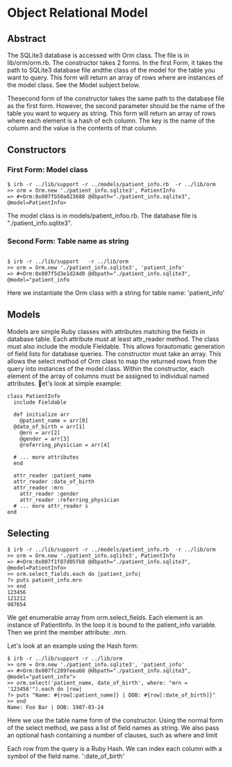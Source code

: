 # Object Relational Model

## Abstract

The SQLite3 database is accessed with Orm class. The file is in lib/orm/orm.rb.
The constructor takes 2 forms. In the first Form, it takes the 
path to SQLite3 database file andthe class of the model for the table you want to query.
This form will return an array of rows where are
instances of the model class. See the Model subject below.


Thesecond form of the constructor takes the same path to the database file as the first form. However,
the second parameter should be the name of the table you want to wquery as string.
This form will return an array of rows where each element
is a hash of ech column. The key is the name of the column and the value is the contents
of that column.


## Constructors

### First Form: Model class

```
$ irb -r ../lib/support -r ../models/patient_info.rb  -r ../lib/orm
>> orm = Orm.new './patient_info.sqlite3', PatientInfo
=> #<Orm:0x007fb50a023688 @dbpath="./patient_info.sqlite3", @model=PatientInfo>

```

The model class is in models/patient_infoo.rb. The database file is "./patient_info.sqlite3".

### Second Form: Table name as string

```

$ irb -r ../lib/support   -r ../lib/orm
>> orm = Orm.new './patient_info.sqlite3', 'patient_info'
=> #<Orm:0x007f5d3e1d24d0 @dbpath="./patient_info.sqlite3", @model="patient_info

```

Here we instantiate the Orm class with a string for table name: 'patient_info'

## Models

Models are simple Ruby classes with attributes matching the fields in database  table.
Each attribute must at least attr_reader method.
The class must also include the module Fieldable.
This allows forautomatic generation of field lists for database queries.
The constructor must take an array. This allows
the select method of Orm class to map the returned
rows from the query into instances of the model class.
Within the constructor, each element of the array of columns
must be assigned to individual named attributes.
et's look at simple example:


```
class PatientInfo
  include Fieldable

  def initialize arr
    @patient_name = arr[0]
  @date_of_birth = arr[1]
    @mrn = arr[2]
    @gender = arr[3]
    @referring_physician = arr[4]

  # ... more attributes
  end
  
  attr_reader :patient_name
  attr_reader :date_of_birth
  attr_reader :mrn
    attr_reader :gender
    attr_reader :referring_physician
  # ... more attr_reader s
end

```

## Selecting

```
$ irb -r ../lib/support -r ../models/patient_info.rb  -r ../lib/orm
>> orm = Orm.new './patient_info.sqlite3', PatientInfo
=> #<Orm:0x007f1f87d05fb8 @dbpath="./patient_info.sqlite3", @model=PatientInfo>
>> orm.select_fields.each do |patient_info|
?> puts patient_info.mrn
>> end
123456
121212
987654

```

We get enumerable array from orm.select_fields. Each element is an instance of PatientInfo.
In the loop it is bound to the patient_info variable.
Then we print the member attribute: .mrn.


Let's look at an example using the Hash form:

```
$ irb -r ../lib/support -r ../lib/orm
>> orm = Orm.new './patient_info.sqlite3', 'patient_info'
=> #<Orm:0x007fc289feea68 @dbpath="./patient_info.sqlite3", @model="patient_info">
>> orm.select('patient_name, date_of_birth', where: "mrn = '123456'").each do |row|
?> puts "Name: #{row[:patient_name]} | DOB: #{row[:date_of_birth]}"
>> end
Name: Foo Bar | DOB: 1987-03-24

```

Here we use the table name form  of the constructor.
Using the normal form of the select method,
we pass a list of field names as string.
We also pass an optional hash containing a number of clauses, such as where and limit


Each row from the query is a Ruby Hash.
We can index each column with a symbol of the field name. ':date_of_birth'


